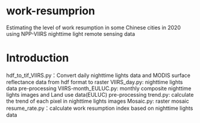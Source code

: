 # work-resumprion
  Estimating the level of work resumption in some Chinese cities in 2020 using NPP-VIIRS nighttime light remote sensing data
# Introduction
  hdf_to_tif_VIIRS.py：Convert daily nighttime lights data and MODIS surface reflectance data from hdf format to raster
  VIIRS_day.py: nighttime lights data pre-processing
  VIIRS-month_EULUC.py: monthly composite nighttime lights images and Land use data(EULUC) pre-processing
  trend.py: calculate the trend of each pixel in nighttime lights images
  Mosaic.py: raster mosaic
  resume_rate.py：calculate work resumption index based on nighttime lights data
